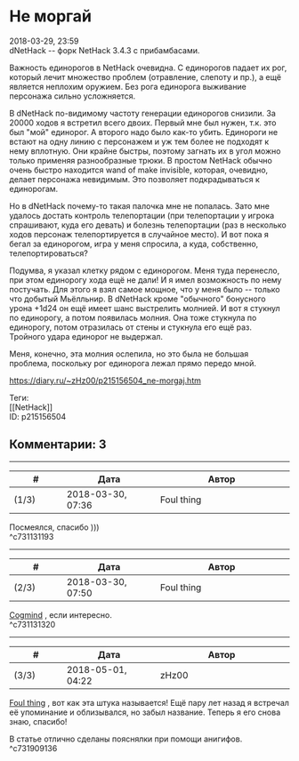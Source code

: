 Не моргай
=========

  
2018-03-29, 23:59  
 dNetHack -- форк NetHack 3.4.3 с прибамбасами.   
   
 Важность единорогов в NetHack очевидна. С единорогов падает их рог, который лечит множество проблем (отравление, слепоту и пр.), а ещё является неплохим оружием. Без рога единорога выживание персонажа сильно усложняется.   
   
 В dNetHack по-видимому частоту генерации единорогов снизили. За 20000 ходов я встретил всего двоих. Первый мне был нужен, т.к. это был "мой" единорог. А второго надо было как-то убить. Единороги не встают на одну линию с персонажем и уж тем более не подходят к нему вплотную. Они крайне быстры, поэтому загнать их в угол можно только применяя разнообразные трюки. В простом NetHack обычно очень быстро находится wand of make invisible, которая, очевидно, делает персонажа невидимым. Это позволяет подкрадываться к единорогам.   
   
 Но в dNetHack почему-то такая палочка мне не попалась. Зато мне удалось достать контроль телепортации (при телепортации у игрока спрашивают, куда его девать) и болезнь телепортации (раз в несколько ходов персонаж телепортируется в случайное место). И вот пока я бегал за единорогом, игра у меня спросила, а куда, собственно, телепортироваться?   
   
 Подумва, я указал клетку рядом с единорогом. Меня туда перенесло, при этом единорогу хода ещё не дали! И я имел возможность по нему постучать. Для этого я взял самое мощное, что у меня было -- только что добытый Мьёлльнир. В dNetHack кроме "обычного" бонусного урона +1d24 он ещё имеет шанс выстрелить молнией. И вот я стукнул по единорогу, а потом появилась молния. Она тоже стукнула по единорогу, потом отразилась от стены и стукнула его ещё раз. Тройного удара единорог не выдержал.   
   
 Меня, конечно, эта молния ослепила, но это была не большая проблема, поскольку рог единорога лежал прямо передо мной.   
  
<https://diary.ru/~zHz00/p215156504_ne-morgaj.htm>  
  
Теги:  
[[NetHack]]  
ID: p215156504  


Комментарии: 3
--------------

  


---



|         #         |              Дата              |                     Автор                     |           ID           |
| --- | --- | --- | --- |
| (1/3) | 2018-03-30, 07:36 | Foul thing | c731131193 |

  
 Посмеялся, спасибо )))   
 ^c731131193

---



|         #         |              Дата              |                     Автор                     |           ID           |
| --- | --- | --- | --- |
| (2/3) | 2018-03-30, 07:50 | Foul thing | c731131320 |

  
  [Cogmind](https://games.d3.ru/mekhanicheskie-eritrotsity-1566670/?sorting=rating)  , если интересно.   
 ^c731131320

---



|         #         |              Дата              |                     Автор                     |           ID           |
| --- | --- | --- | --- |
| (3/3) | 2018-05-01, 04:22 | zHz00 | c731909136 |

  
  [Foul thing](http://foulthing.diary.ru "Temporary Internet Flies")  , вот как эта штука называется! Ещё пару лет назад я встречал её упоминание и облизывался, но забыл название. Теперь я его снова знаю, спасибо!   
   
 В статье отлично сделаны пояснялки при помощи анигифов.   
 ^c731909136